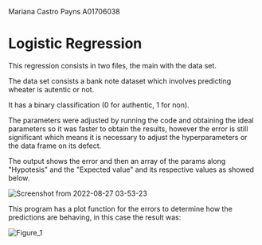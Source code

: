 Mariana Castro Payns
A01706038

# Logistic Regression

This regression consists in two files, the main with the data set. 

The data set consists a bank note dataset which involves predicting wheater is autentic or not.

It has a binary classification (0 for authentic, 1 for non). 

The parameters were adjusted by running the code and obtaining the ideal parameters so it was faster to obtain the results, however the error is still significant which means it is necessary to adjust the hyperparameters or the data frame on its defect. 

The output shows the error and then an array of the params along "Hypotesis" and the "Expected value" and its respective values as showed below.

![Screenshot from 2022-08-27 03-53-23](https://user-images.githubusercontent.com/104474575/187023146-aa36de6d-1ef0-4e35-bd09-3e3898a7d7c0.png)


This program has a plot function for the errors to determine how the predictions are behaving, in this case the result was:

![Figure_1](https://user-images.githubusercontent.com/104474575/187023116-56556f60-289a-4180-a819-a1a01ec04aca.png)
